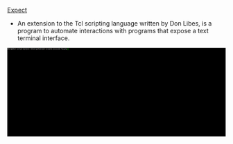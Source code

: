 [Expect](https://en.wikipedia.org/wiki/Expect)

- An extension to the Tcl scripting language written by Don Libes, is a program to automate interactions with programs that expose a text terminal interface.


![tux](https://github.com/mehul-m-prajapati/bash-scripts/blob/master/tux.gif)
